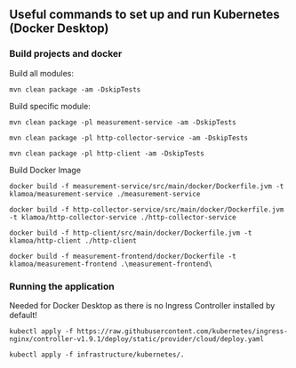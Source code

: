 ## Useful commands to set up and run Kubernetes (Docker Desktop)

### Build projects and docker

Build all modules:
```shell
mvn clean package -am -DskipTests
```

Build specific module:
```shell
mvn clean package -pl measurement-service -am -DskipTests
```
```shell
mvn clean package -pl http-collector-service -am -DskipTests
```
```shell
mvn clean package -pl http-client -am -DskipTests
```

Build Docker Image
```shell
docker build -f measurement-service/src/main/docker/Dockerfile.jvm -t klamoa/measurement-service ./measurement-service
```
```shell
docker build -f http-collector-service/src/main/docker/Dockerfile.jvm -t klamoa/http-collector-service ./http-collector-service
```
```shell
docker build -f http-client/src/main/docker/Dockerfile.jvm -t klamoa/http-client ./http-client
```
```shell
docker build -f measurement-frontend/docker/Dockerfile -t klamoa/measurement-frontend .\measurement-frontend\
```

### Running the application
Needed for Docker Desktop as there is no Ingress Controller installed by default!
````shell
kubectl apply -f https://raw.githubusercontent.com/kubernetes/ingress-nginx/controller-v1.9.1/deploy/static/provider/cloud/deploy.yaml
````
````shell
kubectl apply -f infrastructure/kubernetes/.
````
